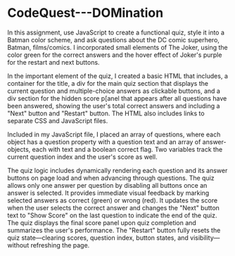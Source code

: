 # CodeQuest---DOMination
In this assignment, use JavaScript to create a functional quiz, style it into a Batman color scheme, and ask questions about the DC comic superhero, Batman, films/comics. I incorporated small elements of The Joker, using the color green for the correct answers and the hover effect of Joker's purple for the restart and next buttons.

In the important element of the quiz, I created a basic HTML that includes, a container for the title, a div for the main quiz section that displays the current question and multiple-choice answers as clickable buttons, and a div section for the hidden score p[anel that appears after all questions have been answered, showing the user's total correct answers and  including a "Next" button and "Restart" button. The HTML also includes links to separate CSS and JavaScript files.

Included in my JavaScript file, I placed an array of questions, where each object has a question property with a question text and an array of answer-objects, each with text and a boolean correct flag. Two variables track the current question index and the user's score as well.

The quiz logic includes dynamically rendering each question and its answer buttons on page load and when advancing through questions. The quiz allows only one answer per question by disabling all buttons once an answer is selected. It provides immediate visual feedback by marking selected answers as correct (green) or wrong (red). It updates the score when the user selects the correct answer and changes the "Next" button text to "Show Score" on the last question to indicate the end of the quiz. The quiz displays the final score panel upon quiz completion and summarizes the user's performance. The "Restart" button fully resets the quiz state—clearing scores, question index, button states, and visibility—without refreshing the page.
